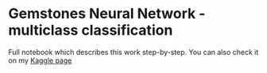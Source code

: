 # Gemstones Neural Network - multiclass classification

Full notebook which describes this work step-by-step.
You can also check it on my [Kaggle page](https://www.kaggle.com/lsind18/gemstones-multiclass-classification-cnn)
